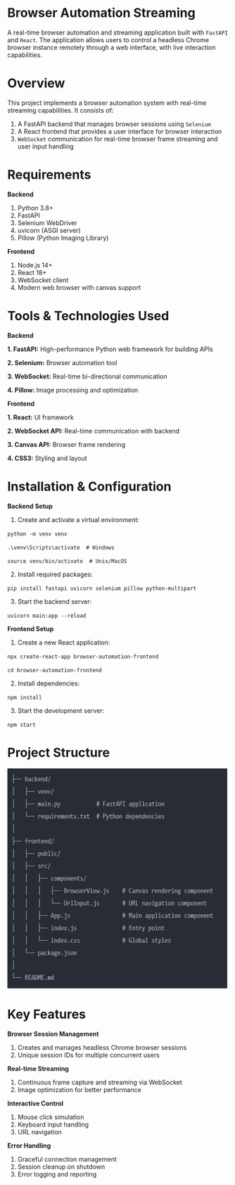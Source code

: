 # Browser Automation Streaming

A real-time browser automation and streaming application built with `FastAPI` and `React`. The application allows users to control a headless Chrome browser instance remotely through a web interface, with live interaction capabilities.

# Overview

This project implements a browser automation system with real-time streaming capabilities. It consists of:

1. A FastAPI backend that manages browser sessions using `Selenium`
2. A React frontend that provides a user interface for browser interaction
3. `WebSocket` communication for real-time browser frame streaming and user input handling

# Requirements
**Backend**

  1. Python 3.8+
  2. FastAPI
  3. Selenium WebDriver
  4. uvicorn (ASGI server)
  5. Pillow (Python Imaging Library)

**Frontend**

  1. Node.js 14+
  2. React 18+
  3. WebSocket client
  4. Modern web browser with canvas support

# Tools & Technologies Used
**Backend**

  **1. FastAPI:** High-performance Python web framework for building APIs
  
  **2. Selenium:** Browser automation tool
  
  **3. WebSocket:** Real-time bi-directional communication
  
  **4. Pillow:** Image processing and optimization


**Frontend**

  **1. React:** UI framework
  
  **2. WebSocket API:** Real-time communication with backend
  
  **3. Canvas API:** Browser frame rendering
  
  **4. CSS3:** Styling and layout


# Installation & Configuration
**Backend Setup**

1. Create and activate a virtual environment:

`python -m venv venv`

`.\venv\Scripts\activate  # Windows`

`source venv/bin/activate  # Unix/MacOS`


2. Install required packages:

`pip install fastapi uvicorn selenium pillow python-multipart`


3. Start the backend server:

`uvicorn main:app --reload`


**Frontend Setup**

1. Create a new React application:

`npx create-react-app browser-automation-frontend`

`cd browser-automation-frontend`

2. Install dependencies:

`npm install`

3. Start the development server:

`npm start`


# Project Structure

<img src="img/project-structure.PNG" alt="Project Folder Structure" style="width:500px;height:500px;"> </br>

# Key Features

**Browser Session Management**

  1. Creates and manages headless Chrome browser sessions
  2. Unique session IDs for multiple concurrent users


**Real-time Streaming**

  1. Continuous frame capture and streaming via WebSocket
  2. Image optimization for better performance


**Interactive Control**

  1. Mouse click simulation
  2. Keyboard input handling
  3. URL navigation


**Error Handling**

  1. Graceful connection management
  2. Session cleanup on shutdown
  3. Error logging and reporting
